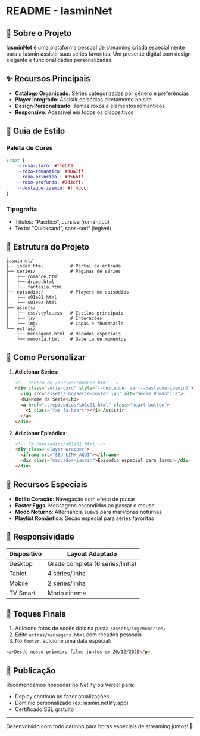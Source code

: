 # README - IasminNet

## 🌸 Sobre o Projeto
**IasminNet** é uma plataforma pessoal de streaming criada especialmente para a Iasmin assistir suas séries favoritas. Um presente digital com design elegante e funcionalidades personalizadas.

## ✨ Recursos Principais
- **Catálogo Organizado**: Séries categorizadas por gênero e preferências
- **Player Integrado**: Assistir episódios diretamente no site
- **Design Personalizado**: Temas roxos e elementos românticos
- **Responsivo**: Acessível em todos os dispositivos

## 🎨 Guia de Estilo
### Paleta de Cores
```css
:root {
    --rosa-claro: #ffebf3;
    --roxo-romantico: #d8a7ff;
    --roxo-principal: #b56bff;
    --roxo-profundo: #7d3cff;
    --destaque-iasmin: #ff4dcc;
}
```

### Tipografia
- Títulos: "Pacifico", cursive (romântico)
- Texto: "Quicksand", sans-serif (legível)

## 📂 Estrutura do Projeto
```
iasminnet/
├── index.html          # Portal de entrada
├── series/             # Páginas de séries
│   ├── romance.html
│   ├── drama.html
│   └── fantasia.html
├── episodios/          # Players de episódios
│   ├── s01e01.html
│   └── s01e02.html
├── assets/
│   ├── css/style.css   # Estilos principais
│   ├── js/             # Interações
│   └── img/            # Capas e thumbnails
└── extras/
    ├── mensagens.html  # Recados especiais
    └── memoria.html    # Galeria de momentos
```

## 💌 Como Personalizar
1. **Adicionar Séries**:
   ```html
   <!-- Dentro de /series/romance.html -->
   <div class="serie-card" style="--destaque: var(--destaque-iasmin)">
     <img src="assets/img/serie-poster.jpg" alt="Série Romântica">
     <h3>Nome da Série</h3>
     <a href="../episodios/s01e01.html" class="heart-button">
       <i class="fas fa-heart"></i> Assistir
     </a>
   </div>
   ```

2. **Adicionar Episódios**:
   ```html
   <!-- Em /episodios/s01e01.html -->
   <div class="player-wrapper">
     <iframe src="SEU_LINK_AQUI"></iframe>
     <div class="marcador-iasmin">Episódio especial para Iasmin</div>
   </div>
   ```

## 🌟 Recursos Especiais
- **Botão Coração**: Navegação com efeito de pulsar
- **Easter Eggs**: Mensagens escondidas ao passar o mouse
- **Modo Noturno**: Alternância suave para maratonas noturnas
- **Playlist Romântica**: Seção especial para séries favoritas

## 📱 Responsividade
| Dispositivo  | Layout Adaptado |
|--------------|-----------------|
| Desktop      | Grade completa (6 séries/linha) |
| Tablet       | 4 séries/linha  |
| Mobile       | 2 séries/linha  |
| TV Smart     | Modo cinema     |

## 💝 Toques Finais
1. Adicione fotos de vocês dois na pasta `/assets/img/memories/`
2. Edite `extras/mensagens.html` com recados pessoais
3. No `footer`, adicione uma data especial:
```html
<p>Desde nosso primeiro filme juntos em 20/12/2020</p>
```

## 🚀 Publicação
Recomendamos hospedar no Netlify ou Vercel para:
- Deploy contínuo ao fazer atualizações
- Domínio personalizado (ex: iasmin.netlify.app)
- Certificado SSL gratuito

---

Desenvolvido com todo carinho para horas especiais de streaming juntos! 💜
